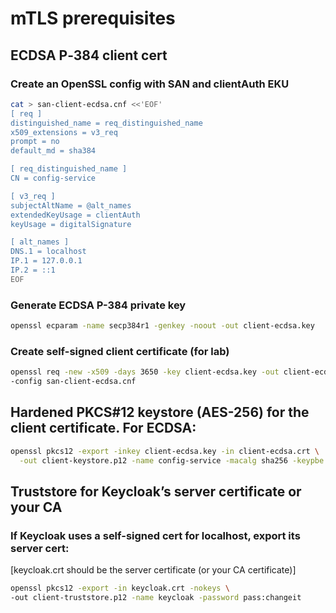 # mTLS prerequisites

## ECDSA P‑384 client cert
### Create an OpenSSL config with SAN and clientAuth EKU
```bash
cat > san-client-ecdsa.cnf <<'EOF'
[ req ]
distinguished_name = req_distinguished_name
x509_extensions = v3_req
prompt = no
default_md = sha384

[ req_distinguished_name ]
CN = config-service

[ v3_req ]
subjectAltName = @alt_names
extendedKeyUsage = clientAuth
keyUsage = digitalSignature

[ alt_names ]
DNS.1 = localhost
IP.1 = 127.0.0.1
IP.2 = ::1
EOF
```
### Generate ECDSA P-384 private key
```bash
openssl ecparam -name secp384r1 -genkey -noout -out client-ecdsa.key
```

### Create self-signed client certificate (for lab)
```bash
openssl req -new -x509 -days 3650 -key client-ecdsa.key -out client-ecdsa.crt \
-config san-client-ecdsa.cnf
```

## Hardened PKCS#12 keystore (AES-256) for the client certificate. For ECDSA:
```bash
openssl pkcs12 -export -inkey client-ecdsa.key -in client-ecdsa.crt \
  -out client-keystore.p12 -name config-service -macalg sha256 -keypbe AES-256-CBC -certpbe AES-256-CBC

```

## Truststore for Keycloak’s server certificate or your CA
### If Keycloak uses a self-signed cert for localhost, export its server cert:
[keycloak.crt should be the server certificate (or your CA certificate)]
```bash
openssl pkcs12 -export -in keycloak.crt -nokeys \
-out client-truststore.p12 -name keycloak -password pass:changeit
```
